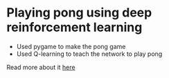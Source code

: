 # Playing pong using deep reinforcement learning

- Used pygame to make the pong game
- Used Q-learning to teach the network to play pong

Read more about it [here](https://malreddysid.github.io/deep_learning/2016/06/22/playing-pong-with-rl.html)
